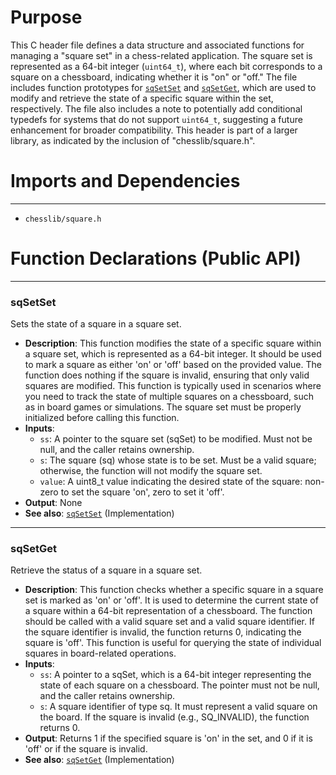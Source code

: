 # Purpose
This C header file defines a data structure and associated functions for managing a "square set" in a chess-related application. The square set is represented as a 64-bit integer (`uint64_t`), where each bit corresponds to a square on a chessboard, indicating whether it is "on" or "off." The file includes function prototypes for [`sqSetSet`](#sqSetSet) and [`sqSetGet`](#sqSetGet), which are used to modify and retrieve the state of a specific square within the set, respectively. The file also includes a note to potentially add conditional typedefs for systems that do not support `uint64_t`, suggesting a future enhancement for broader compatibility. This header is part of a larger library, as indicated by the inclusion of "chesslib/square.h".
# Imports and Dependencies

---
- `chesslib/square.h`


# Function Declarations (Public API)

---
### sqSetSet<!-- {{#callable_declaration:sqSetSet}} -->
Sets the state of a square in a square set.
- **Description**: This function modifies the state of a specific square within a square set, which is represented as a 64-bit integer. It should be used to mark a square as either 'on' or 'off' based on the provided value. The function does nothing if the square is invalid, ensuring that only valid squares are modified. This function is typically used in scenarios where you need to track the state of multiple squares on a chessboard, such as in board games or simulations. The square set must be properly initialized before calling this function.
- **Inputs**:
    - `ss`: A pointer to the square set (sqSet) to be modified. Must not be null, and the caller retains ownership.
    - `s`: The square (sq) whose state is to be set. Must be a valid square; otherwise, the function will not modify the square set.
    - `value`: A uint8_t value indicating the desired state of the square: non-zero to set the square 'on', zero to set it 'off'.
- **Output**: None
- **See also**: [`sqSetSet`](../../src/chesslib/squareset.c.driver.md#sqSetSet)  (Implementation)


---
### sqSetGet<!-- {{#callable_declaration:sqSetGet}} -->
Retrieve the status of a square in a square set.
- **Description**: This function checks whether a specific square in a square set is marked as 'on' or 'off'. It is used to determine the current state of a square within a 64-bit representation of a chessboard. The function should be called with a valid square set and a valid square identifier. If the square identifier is invalid, the function returns 0, indicating the square is 'off'. This function is useful for querying the state of individual squares in board-related operations.
- **Inputs**:
    - `ss`: A pointer to a sqSet, which is a 64-bit integer representing the state of each square on a chessboard. The pointer must not be null, and the caller retains ownership.
    - `s`: A square identifier of type sq. It must represent a valid square on the board. If the square is invalid (e.g., SQ_INVALID), the function returns 0.
- **Output**: Returns 1 if the specified square is 'on' in the set, and 0 if it is 'off' or if the square is invalid.
- **See also**: [`sqSetGet`](../../src/chesslib/squareset.c.driver.md#sqSetGet)  (Implementation)


